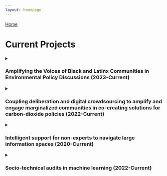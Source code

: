 ```yaml
---
layout: homepage
---
```


[Home](https://coreybjackson.com)


# Current Projects

<details>
<summary><h3><b>Amplifying the Voices of Black and Latinx Communities in Environmental Policy Discussions (2023-Current)</b></h3></summary>

<img src="https://raw.githubusercontent.com/cjacks04/cjacks04.github.io/main/assets/img/katie-rodriguez-unsplash.jpg#left"
     alt="Protest in front of building"
     style="float: left; margin-right: 10px;"
     width="100" 
     height="150"
     />

<p>This project aims to develop innovative digital tools and practices to boost civic engagement in underrepresented communities, specifically in the context of community deliberation and advocacy in policymaking, with a focus on environmental issues. It seeks to answer questions about the current capabilities, data needs, and trust-building in this area. The project leverages diverse expertise in human-centered design, science communication, data science, and environmental policymaking to tackle these challenges.</p> 

<b>PIs:</b> Corey Jackson and Kaiping Chen <br />
<b>Funding:<b> UW-Madison OVCRGE: ISEI
<br />
<br />
</details>

<details>
<summary><h3><b>Coupling deliberation and digital crowdsourcing to amplify and engage marginalized communities in co-creating solutions for carbon-dioxide policies (2022-Current)</b></h3></summary>

<img src="https://raw.githubusercontent.com/cjacks04/cjacks04.github.io/main/assets/img/hexagon-3392236_640.jpg#left"
     alt="Digital connections"
     style="float: left; margin-right: 10px;"
     width="250" 
     height="150"
     />

<p>This project focuses on the unequal and unaddressed impact of climate change on communities of color, emphasizing the need for climate justice. It highlights the underrepresentation of these communities in social and digital discussions due to communication barriers. Using carbon-dioxide policy as a case study, the project aims to answer the research question: "How can deliberation and digital crowdsourcing designs be used to engage and amplify the voices of communities of color in carbon-dioxide policymaking?"</p> 

<b>PIs:</b> Kaiping Chen and Corey Jackson <br />
<b>Funding:<b> Chan Zuckerberg Initiative Foundation
<br />
<br />

</details>

<details>
<summary><h3><b>Intelligent support for non-experts to navigate large information spaces (2020-Current)</b></h3></summary>

<img src="https://raw.githubusercontent.com/cjacks04/cjacks04.github.io/main/assets/img/mockup.png#left"
     alt="The Zooniverse homepage"
     style="float: left; margin-right: 10px;"
     width="250" 
     height="150"
     />

<p>This project addresses the challenge of identifying causal connections in large datasets resulting from the increased use of automated data collection instruments. While data correlation can be observed, determining causality remains a complex issue. Human experts, while helpful, have limitations in handling vast amounts of data. The project proposes to involve non-expert volunteers in analyzing scientific data by developing a human-centered computing system. The hypothesis is that by providing background knowledge and improved machine processing of data, even novices can contribute to identifying meaningful and potentially causal connections, thus enhancing the value of citizen science in data analysis.</p>

<b>PIs:</b> Carsten Østerlund (Syracuse University), Kevin Crowston (Syracuse University), Aggelos Katsaggelos (Northwestern University), Vicky Kalogera (Northwestern University), Marissa Walker (Christopher Newport University), and Corey Jackson<br />
<b>Funding:</b> U.S. National Science Foundation 
<br />
<br />
{% include_relative _includes/publications_int.md %}
<br />
<br />

</details>

<details>
<summary><h3><b>Socio-technical audits in machine learning (2022-Current)</b></h3></summary>

<img src="https://raw.githubusercontent.com/cjacks04/cjacks04.github.io/main/assets/img/machine-learning.png#left"
     alt="Digital connections"
     style="float: left; margin-right: 10px;"
     width="200" 
     height="150"
     />

<p>This research aims to mitigate algorithmic bias in machine learning through a socio-technical framework applied to algorithmic audits. The project aims to cultivate collaboration between machine learning developers and the broader public, with the objective of minimizing adverse outcomes for all demographic groups arising from the application of machine learning in various decision-making contexts. The project undertakes the task of redefining fairness, acknowledging its inherent contextuality and adaptability, while actively integrating public opinions and attitudes into the process of algorithmic audits. This project positions fairness as a multifaceted phenomenon with social, historical, contextual, and geographical dimensions.</p>
<br />
<br />
<b>PIs:</b> Corey Jackson<br />
<b>Funding:</b> NA 

{% include_relative _includes/publications_soc.md %}
<br />
<br />

</details>





